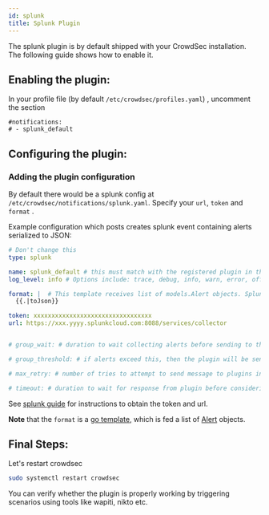 ```yaml
---
id: splunk
title: Splunk Plugin
---
```


The splunk plugin is by default shipped with your CrowdSec installation. The following guide shows how to enable it.

## Enabling the plugin:

In your profile file (by default `/etc/crowdsec/profiles.yaml`) , uncomment the section
```
#notifications:
# - splunk_default
```

## Configuring the plugin: 

### Adding the plugin configuration 

By default there would be a splunk config at `/etc/crowdsec/notifications/splunk.yaml`. Specify your
`url`, `token` and `format` . 

Example configuration which posts creates splunk event containing alerts serialized to JSON: 

```yaml
# Don't change this
type: splunk

name: splunk_default # this must match with the registered plugin in the profile
log_level: info # Options include: trace, debug, info, warn, error, off

format: |  # This template receives list of models.Alert objects. Splunk event will be created with it's contents.
  {{.|toJson}}

token: xxxxxxxxxxxxxxxxxxxxxxxxxxxxxxxxx
url: https://xxx.yyyy.splunkcloud.com:8088/services/collector


# group_wait: # duration to wait collecting alerts before sending to this plugin, eg "30s"

# group_threshold: # if alerts exceed this, then the plugin will be sent the message. eg "10"

# max_retry: # number of tries to attempt to send message to plugins in case of error.

# timeout: # duration to wait for response from plugin before considering this attempt a failure. eg "10s"
```


See [splunk guide](https://docs.splunk.com/Documentation/Splunk/8.2.1/Data/UsetheHTTPEventCollector) for instructions to obtain the token and  url.


**Note** that the `format` is a [go template](https://pkg.go.dev/text/template), which is fed a list of [Alert](https://pkg.go.dev/github.com/crowdsecurity/crowdsec@master/pkg/models#Alert) objects.

## Final Steps:

Let's restart crowdsec

```bash
sudo systemctl restart crowdsec
```

You can verify whether the plugin is properly working by triggering scenarios using tools like wapiti, nikto etc. 